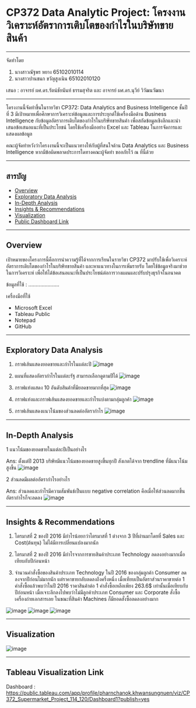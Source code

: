 # CP372 Data Analytic Project: โครงงานวิเคราะห์อัตราการเติบโตของกำไรในบริษัทขายสินค้า

---

จัดทำโดย
1. นางสาวณัฐพร หยาง 65102010114
2. นางสาวปานชนก ขวัญสูงเนิน 65102010120

เสนอ : อาจารย์ ผศ.ดร.รัตน์ชัยนันท์ ธรรมสุจริต และ อาจารย์ ผศ.ดร.นุวีย์ วิวัฒนวัฒนา

---

โครงงานนี้จัดทำขึ้นในรายวิชา CP372: Data Analytics and Business Intelligence ชั้นปีที่ 3 มีเป้าหมายเพื่อศึกษาการวิเคราะห์ข้อมูลและการประยุกต์ใช้เครื่องมือด้าน Business Intelligence กับข้อมูลอัตราการเติบโตของกำไรในบริษัทขายสินค้า เพื่อสกัดข้อมูลเชิงลึกและนำเสนอข้อเสนอแนะที่เป็นประโยชน์ โดยใช้เครื่องมืออย่าง Excel และ Tableau ในการจัดการและแสดงผลข้อมูล 

คณะผู้จัดทำหวังว่าโครงงานนี้จะเป็นแนวทางให้กับผู้ที่สนใจด้าน Data Analytics และ Business Intelligence หากมีข้อผิดพลาดประการใดทางคณะผู้จัดทำ ขออภัยไว้ ณ ที่นี้ด้วย

---

## สารบัญ
  - [Overview](#Overview)
  - [Exploratory Data Analysis](#Exploratory-Data-Analysis)
  - [In-Depth Analysis](#In-Depth-Analysis)
  - [Insights & Recommendations](#Insights-&-Recommendations)
  - [Visualization](#Visualization)
  - [Public Dashboard Link](#Public-Dashboard-Link)

---
## Overview

เป้าหมายของโครงการนี้คือการนำความรู้ที่ได้จากการเรียนในรายวิชา CP372 มาปรับใช้เพื่อวิเคราะห์อัตราการเติบโตของกำไรในบริษัทขายสินค้า และหาแนวทางในการเพิ่มรายรับ โดยใช้ข้อมูลจริงมาช่วยในการวิเคราะห์ เพื่อให้ได้ข้อเสนอแนะที่เป็นประโยชน์ต่อการวางแผนและปรับปรุงธุรกิจในอนาคต

ข้อมูลที่ใช้ : .....................

เครื่องมือที่ใช้
  - Microsoft Excel
  - Tableau Public
  - Notepad
  - GitHub

---
## Exploratory Data Analysis

1. กราฟเส้นแสดงยอดขายและกำไรในแต่ละปี
![image](https://github.com/user-attachments/assets/94ae816e-a5fa-4b3f-a9b3-aebf956392b9)

2. แผนที่แสดงอัตรากำไรในแต่ละรัฐ สามารถเลือกดูตามปีได้
![image](https://github.com/user-attachments/assets/6e3119d7-dccc-4fa1-a907-198c8f21c99e)

3. กราฟแท่งแสดง 10 อันดับสินค้าที่มียอดขายมากที่สุด
![image](https://github.com/user-attachments/assets/a9bcf986-b116-400e-af18-a18dcb11d385)

4. กราฟแท่งและกราฟเส้นแสดงยอดขายและกำไรแบ่งตามกลุ่มลูกค้า
![image](https://github.com/user-attachments/assets/2f545920-694a-4b8d-8300-b7a57d2ecba4)

5. กราฟเส้นแสดงแนวโน้มของส่วนลดต่ออัตรากำไร
![image](https://github.com/user-attachments/assets/e933219d-1a3f-4e0e-9067-58347f0f5917)

---
## In-Depth Analysis

1 แนวโน้มของยอดขายในแต่ละปีเป็นอย่างไร

Ans: ตั้งแต่ปี 2013 บริษัทมีแนวโน้มของยอดขายสูงขึ้นทุกปี สังเกตได้จาก trendline ที่มีแนวโน้มสูงขึ้น
![image](https://github.com/user-attachments/assets/ba368965-903d-4cb4-89a5-ea4d7a7abdc4)

2 ส่วนลดมีผลต่ออัตรากำไรอย่างไร

Ans: ส่วนลดและกำไรมีความสัมพันธ์เป็นแบบ negative correlation คือเมื่อให้ส่วนลดมากขึ้น อัตรากำไรก็จะลดลง
![image](https://github.com/user-attachments/assets/8c2e865c-684d-49c5-afbe-5ab2fe54567f)

--- 
## Insights & Recommendations

1. ไตรมาสที่ 2 ของปี 2016 มีกำไรน้อยกว่าไตรมาสที่ 1 ต่างจาก 3 ปีที่ผ่านมาโดยที่ Sales และ Cost(ต้นทุน) ไม่ได้มีการเปลี่ยนแปลงมากนัก

2. ไตรมาสที่ 2 ของปี 2016 มีกำไรจากการขายสินค้าประเภท Technology ลดลงอย่างมากเมื่อเทียบกับปีก่อนหน้า

3. จำนวนคำสั่งซื้อของสินค้าประเภท Technology ในปี 2016 ของกลุ่มลูกค้า Consumer ลดลงจากปีก่อนไม่มากนัก แต่ราคาขายกลับลดลงถึงครึ่งหนึ่ง เมื่อเทียบเป็นอัตราส่วนราคาขายต่อ 1 คำสั่งซื้อแล้วพบว่าในปี 2016 ราคาสินค้าต่อ 1 คำสั่งซื้อเหลือเพียง 263.6$ เท่านั้นเมื่อเทียบกับปีก่อนหน้า เมื่อเจาะลึกลงไปพบว่าไม่มีลูกค้าประเภท Consumer และ Corporate สั่งซื้อเครื่องถ่ายเอกสารเลย ในขณะที่สินค้า Machines ก็มียอดสั่งซื้อลดลงอย่างมาก

![image](https://github.com/user-attachments/assets/35bc2eaf-0986-457a-8729-c4c4502c64be)
![image](https://github.com/user-attachments/assets/4b7d6410-8d17-4f77-b9ec-eb5b9b7d254a)
![image](https://github.com/user-attachments/assets/27880f78-a6b5-45ad-981e-b3e398fbfbaa)

---
## Visualization
![image](https://github.com/user-attachments/assets/9ae7cc85-7c7d-4f51-81e4-6e0a5b6e051b)

---
## Tableau Visualization Link
Dashboard : https://public.tableau.com/app/profile/pharnchanok.khwansungnuen/viz/CP372_Supermarket_Project_114_120/Dashboard1?publish=yes









